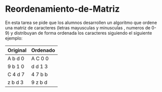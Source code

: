 # Reordenamiento-de-Matriz

En esta tarea se pide que los alumnos desarrollen un algoritmo que ordene una matriz de caracteres (letras mayusculas y minusculas , numeros de 0-9) 
y distribuyan de forma ordenada los caracteres siguiendo el siguiente ejemplo:


| Original | Ordenado |
|----------|----------|
| A b d 0  | A C 0 0  |
| 9 b 1 0  | d d 1 3  |
| C 4 d 7  | 4 7 b b  |
| z b d 3  | 9 z b d  |
